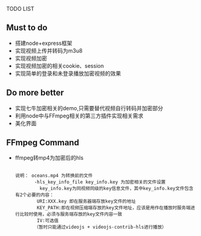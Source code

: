 TODO LIST

## Must to do
* 搭建node+express框架
* 实现视频上传并转码为m3u8
* 实现视频加密
* 实现视频加密的相关cookie、session
* 实现简单的登录和未登录播放加密视频的效果

## Do more better
* 实现七牛加密相关的demo,只需要替代视频自行转码并加密部分
* 利用node中与FFmpeg相关的第三方插件实现相关需求
* 美化界面

## FFmpeg Command
* ffmpeg转mp4为加密后的hls
	```ffmpeg -i oceans.mp4 -hls_time 10 -hls_key_info_file key_info.key  ../output/m3u8_encrypt/playlist.m3u8 

	说明： oceans.mp4 为转换前的文件
	       -hls_key_info_file key_info.key 为加密相关的文件设置
		     key_info.key为同视频同级的key信息文件，其中key_info.key文件包含有2个必要的内容：
		    URI:XXX.key 即在服务器端存放key文件的地址
		    KEY_PATH:即在视频压缩端存放的key文件地址，应该是用作在播放时服务端进行比较时使用，必须与服务端存放的key文件内容一致
		    IV:可选值
	       （暂时只能通过videojs + videojs-contrib-hls进行播放）
	```

